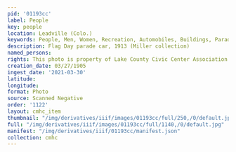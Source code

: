 ```yaml
---
pid: '01193cc'
label: People
key: people
location: Leadville (Colo.)
keywords: People, Men, Women, Recreation, Automobiles, Buildings, Parade
description: Flag Day parade car, 1913 (Miller collection)
named_persons: 
rights: This photo is property of Lake County Civic Center Association.
creation_date: 03/27/1905
ingest_date: '2021-03-30'
latitude: 
longitude: 
format: Photo
source: Scanned Negative
order: '1122'
layout: cmhc_item
thumbnail: "/img/derivatives/iiif/images/01193cc/full/250,/0/default.jpg"
full: "/img/derivatives/iiif/images/01193cc/full/1140,/0/default.jpg"
manifest: "/img/derivatives/iiif/01193cc/manifest.json"
collection: cmhc
---
```

